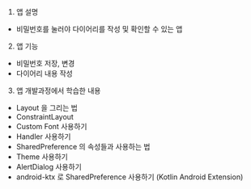 1. 앱 설명
 - 비밀번호를 눌러야 다이어리를 작성 및 확인할 수 있는 앱
 
2. 앱 기능
 - 비밀번호 저장, 변경
 - 다이어리 내용 작성

3. 앱 개발과정에서 학습한 내용
 - Layout 을 그리는 법
 - ConstraintLayout
 - Custom Font 사용하기
 - Handler 사용하기
 - SharedPreference 의 속성들과 사용하는 법
 - Theme 사용하기
 - AlertDialog 사용하기
 - android-ktx 로 SharedPreference 사용하기 (Kotlin Android Extension)

